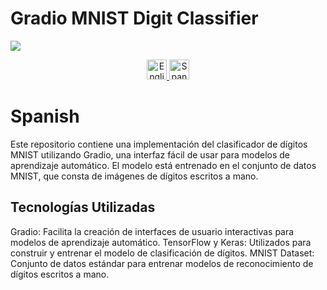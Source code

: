 # Gradio MNIST Digit Classifier
![](Imágenes/airbnb_web_euskadi.PNG)
<p align="center">
  <a href="#english">
    <img src="https://raw.githubusercontent.com/lipis/flag-icon-css/master/flags/4x3/gb.svg" alt="English" width="32" height="32">
  </a>
  <a href="#spanish">
    <img src="https://raw.githubusercontent.com/lipis/flag-icon-css/master/flags/4x3/es.svg" alt="Spanish" width="32" height="32">
  </a>
</p>

# Spanish
Este repositorio contiene una implementación del clasificador de dígitos MNIST utilizando Gradio, una interfaz fácil de usar para modelos de aprendizaje automático. El modelo está entrenado en el conjunto de datos MNIST, que consta de imágenes de dígitos escritos a mano.

<h2> Tecnologías Utilizadas </h2>
Gradio: Facilita la creación de interfaces de usuario interactivas para modelos de aprendizaje automático.
TensorFlow y Keras: Utilizados para construir y entrenar el modelo de clasificación de dígitos.
MNIST Dataset: Conjunto de datos estándar para entrenar modelos de reconocimiento de dígitos escritos a mano.

